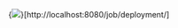 {<img src='http://localhost:8080/buildStatus/icon?job=deployment'/>}[http://localhost:8080/job/deployment/]
